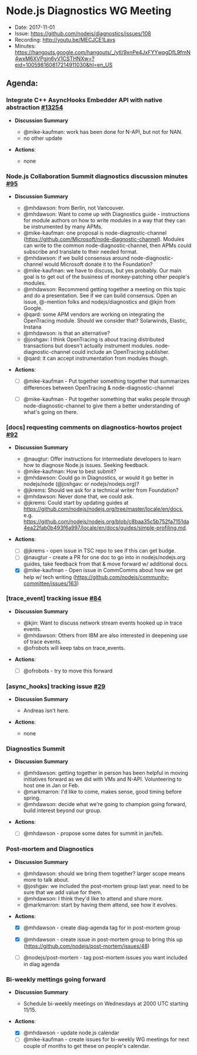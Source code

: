 # Node.js Diagnostics WG Meeting

* Date: 2017-11-01
* Issue: https://github.com/nodejs/diagnostics/issues/108
* Recording: <http://youtu.be/MECJCE1Lavs>
* Minutes: <https://hangouts.google.com/hangouts/_/ytl/9xnPe4JxFYYwpgDfL9fmN4wxM6XVPgjn6yV1CSTHNXw=?eid=100598160817214911030&hl=en_US>


## Agenda:

### Integrate C++ AsyncHooks Embedder API with native abstraction [#13254](https://github.com/nodejs/node/issues/13254)

  - **Discussion Summary**
    - @mike-kaufman: work has been done for N-API, but not for NAN.
    - no other update
    
  - **Actions**: 
    - none

### Node.js Collaboration Summit diagnostics discussion minutes [#95](https://github.com/nodejs/diagnostics/issues/95)

  - **Discussion Summary**
    - @mhdawson: from Berlin, not Vancouver.
    - @mhdawson: Want to come up with Diagnostics guide - instructions for module authors on how to write modules in a way that they can be instrumented by many APMs.
    - @mike-kaufman: one proposal is node-diagnostic-channel (https://github.com/Microsoft/node-diagnostic-channel). Modules can write to the common node-diagnostic-channel, then APMs could subscribe and translate to their needed format.
    - @mhdawson: if we build consensus around node-diagnostic-channel would Microsoft donate it to the Foundation?
    - @mike-kaufman: we have to discuss, but yes probably. Our main goal is to get out of the business of monkey-patching other people's modules.
    - @mhdawson: Recommend getting together a meeting on this topic and do a presentation. See if we can build consensus. Open an issue, @-mention folks and nodejs/diagnostics and @kjin from Google.
    - @qard: some APM vendors are working on integrating the OpenTracing module. Should we consider that? Solarwinds, Elastic, Instana
    - @mhdawson: is that an alternative?
    - @joshgav: I think OpenTracing is about tracing distributed transactions but doesn't actually instrument modules. node-diagnostic-channel could include an OpenTracing publisher.
    - @qard: it can accept instrumentation from modules though.

  - **Actions**:
     - [ ] @mike-kaufman - Put together something together that summarizes differences between OpenTracing & node-diagnostic-channel 
     - [ ] @mike-kaufman - Put together something that walks people through node-diagnostic-channel to give them a better understanding of what's going on there.


### \[docs\] requesting comments on diagnostics-howtos project [#92](https://github.com/nodejs/diagnostics/issues/92)

  - **Discussion Summary**
    - @naugtur: Offer instructions for intermediate developers to learn how to diagnose Node.js issues. Seeking feedback.
    - @mike-kaufman: How to best submit?
    - @mhdawson: Could go in Diagnostics, or would it go better in nodejs/node (@joshgav: or nodejs/nodejs.org)?
    - @jkrems: Should we ask for a technical writer from Foundation? 
    - @mhdawson: Never done that, we could ask.
    - @jkrems: Could start by updating guides at https://github.com/nodejs/nodejs.org/tree/master/locale/en/docs, e.g. https://github.com/nodejs/nodejs.org/blob/c8baa35c5b752fa7151da4ea22fab0b493f6a997/locale/en/docs/guides/simple-profiling.md.

  - **Actions**:
    - [ ] @jkrems - open issue in TSC repo to see if this can get budge.
    - [ ] @naugtur  - create a PR for one doc to go into in nodejs/nodejs.org guides, take feedback from that & move forward w/ additional docs.
    - [x] @mike-kaufman - Open issue in CommComms about how we get help w/ tech writing (https://github.com/nodejs/community-committee/issues/163)

### \[trace_event\] tracking issue [#84](https://github.com/nodejs/diagnostics/issues/84)

  - **Discussion Summary**
    - @kjin: Want to discuss network stream events hooked up in trace events.
    - @mhdawson: Others from IBM are also interested in deepening use of trace events.
    - @ofrobots will keep tabs on trace_events.

  - **Actions**:
    - [ ] @ofrobots - try to move this forward 

### \[async_hooks\] tracking issue [#29](https://github.com/nodejs/diagnostics/issues/29)


  - **Discussion Summary**
    - Andreas isn't here.

  - **Actions**:  
    - none

### Diagnostics Summit

  - **Discussion Summary**
    - @mhdawson: getting together in person has been helpful in moving initiatives forward as we did with VMs and N-API. Volunteering to host one in Jan or Feb.
    - @markmarron: I'd like to come, makes sense, good timing before spring.
    - @mhdawson: decide what we're going to champion going forward, build interest beyond our group.

  - **Actions**:
    - [ ] @mhdawson  - propose some dates for summit in jan/feb.

### Post-mortem and Diagnostics

  - **Discussion Summary**
    - @mhdawson: should we bring them together? larger scope means more to talk about.
    - @joshgav: we included the post-mortem group last year. need to be sure that we add value for them.
    - @mhdawson: I think they'd like to attend and share more.
    - @markmarron: start by having them attend, see how it evolves.

  - **Actions**:
    - [x] @mhdawson  - create diag-agenda tag for in post-mortem group
    - [x] @mhdawson  - create issue in post-mortem group to bring this up (https://github.com/nodejs/post-mortem/issues/48)
    - [ ] @nodejs/post-mortem  - tag post-mortem issues you want included in diag agenda


### Bi-weekly mettings going forward

  - **Discussion Summary**
     - Schedule bi-weekly meetings on Wednesdays at 2000 UTC starting 11/15.
     
  - **Actions**:
    - [x] @mhdawson  - update node.js calendar
    - [ ] @mike-kaufman - create issues for bi-weekly WG meetings for next couple of months to get these on people's calendar.
